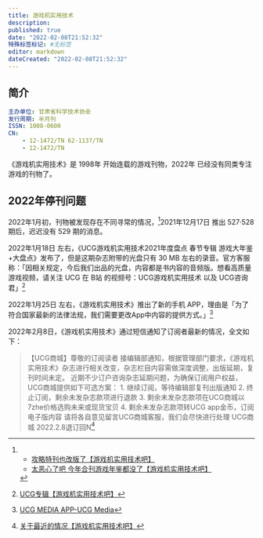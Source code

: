 ```yaml
---
title: 游戏机实用技术
description:
published: true
date: "2022-02-08T21:52:32"
特殊标签标记: #无标签
editor: markdown
dateCreated: "2022-02-08T21:52:32"
---
```


## 简介

```YAML
主办单位: 甘肃省科学技术协会
发行周期: 半月刊
ISSN: 1008-0600
CN:
    - 12-1472/TN 62-1137/TN
    - 12-1472/TN
```

《游戏机实用技术》是 1998年 开始连载的游戏刊物，2022年 已经没有同类专注游戏的刊物了。

## 2022年停刊问题

2022年1月初，刊物被发现存在不同寻常的情况，[^529]2021年12月17日 推出 527·528 期后，迟迟没有 529 期的消息。

[^529]:
    + [攻略特刊也改版了【游戏机实用技术吧】](https://web.archive.org/web/20220208143136/https://tieba.baidu.com/p/7691276816)
    + [太恶心了吧 今年合刊游戏年鉴都没了【游戏机实用技术吧】](https://web.archive.org/web/20220208135722/https://tieba.baidu.com/p/7686228224)

2022年1月18日 左右，《UCG游戏机实用技术2021年度盘点 春节专辑 游戏大年鉴+大盘点》发布了，但是这期杂志附带的光盘只有 30 MB 左右的录音。官方客服称：「因相关规定，今后我们出品的光盘，内容都是书内容的音频版。想看高质量游戏视频，请关注 UCG 在 B站 的视频号：UCG游戏机实用技术 以及 UCG咨询君」[^770]

[^770]: [UCG专辑【游戏机实用技术吧】](https://web.archive.org/web/20220208134743/https://tieba.baidu.com/p/7700496187)

2022年1月25日 左右，《游戏机实用技术》推出了新的手机 APP，理由是「为了符合国家最新的法律法规，我们需要更改App中内容的提供方式。」[^ucgapp]

[^ucgapp]: [UCG MEDIA APP-UCG Media](https://web.archive.org/web/20220208135833/http://www.ucg.cn/ucgapp)

2022年2月8日，《游戏机实用技术》通过短信通知了订阅者最新的情况，全文如下：

> 【UCG商城】尊敬的订阅读者 接编辑部通知，根据管理部门要求，《游戏机实用技术》杂志进行相关改变，杂志栏目内容需做深度调整，出版延期，复刊时间未定。 近期不少订户咨询杂志延期问题，为确保订阅用户权益，UCG商城提供如下可选方案： 1. 继续订阅，等待编辑部复刊出版通知 2. 终止订阅，剩余未发杂志款项进行退款 3. 剩余未发杂志款项在UCG商城以7zhe价格选购未来或现货宝贝 4. 剩余未发杂志款项转UCG app金币，订阅电子版内容 请将各自意见留言UCG商城客服，我们会尽快进行处理 UCG商城 2022.2.8退订回N[^718272]

[^718272]: [关于最近的情况【游戏机实用技术吧】](https://web.archive.org/web/20220208135343/https://tieba.baidu.com/p/7718272932)
